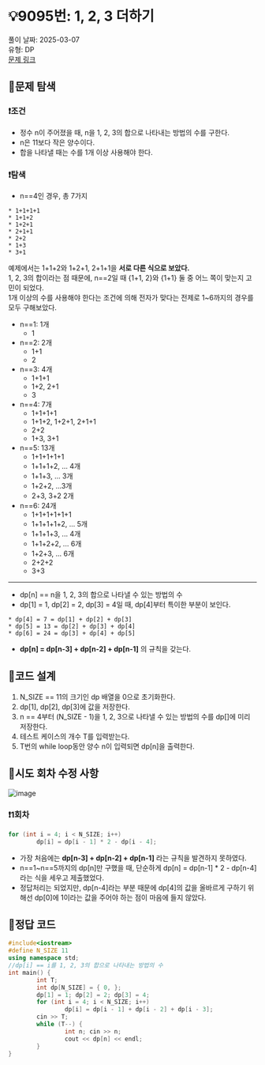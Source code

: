# :bulb:9095번: 1, 2, 3 더하기
풀이 날짜: 2025-03-07   
유형: DP  
[문제 링크](https://www.acmicpc.net/problem/9095) 

## :pushpin:문제 탐색
### :heavy_exclamation_mark:조건
* 정수 n이 주어졌을 때, n을 1, 2, 3의 합으로 나타내는 방법의 수를 구한다.
* n은 11보다 작은 양수이다.
* 합을 나타낼 때는 수를 1개 이상 사용해야 한다.

### :heavy_exclamation_mark:탐색
* n==4인 경우, 총 7가지
```
* 1+1+1+1
* 1+1+2
* 1+2+1
* 2+1+1
* 2+2
* 1+3
* 3+1
```
예제에서는 1+1+2와 1+2+1, 2+1+1을 **서로 다른 식으로 보았다.**  
1, 2, 3의 합이라는 점 때문에, n==2일 때 {1+1, 2}와 {1+1} 둘 중 어느 쪽이 맞는지 고민이 되었다.  
1개 이상의 수를 사용해야 한다는 조건에 의해 전자가 맞다는 전제로 1~6까지의 경우를 모두 구해보았다.  

* n==1: 1개
  + 1
* n==2: 2개
  + 1+1
  + 2
* n==3: 4개
  + 1+1+1
  + 1+2, 2+1
  + 3
* n==4: 7개
  + 1+1+1+1
  + 1+1+2, 1+2+1, 2+1+1
  + 2+2
  + 1+3, 3+1
* n==5: 13개
  + 1+1+1+1+1
  + 1+1+1+2, ... 4개
  + 1+1+3, ... 3개
  + 1+2+2, ...3개
  + 2+3, 3+2 2개
* n==6: 24개
  + 1+1+1+1+1+1
  + 1+1+1+1+2, ... 5개
  + 1+1+1+3, ... 4개
  + 1+1+2+2, ... 6개
  + 1+2+3, ... 6개
  + 2+2+2
  + 3+3
---
* dp[n] == n을 1, 2, 3의 합으로 나타낼 수 있는 방법의 수
* dp[1] = 1, dp[2] = 2, dp[3] = 4일 때, dp[4]부터 특이한 부분이 보인다.
``` 
* dp[4] = 7 = dp[1] + dp[2] + dp[3]
* dp[5] = 13 = dp[2] + dp[3] + dp[4]
* dp[6] = 24 = dp[3] + dp[4] + dp[5]
```
* **dp[n] = dp[n-3] + dp[n-2] + dp[n-1]** 의 규칙을 갖는다.

## :pushpin:코드 설계
1. N_SIZE == 11의 크기인 dp 배열을 0으로 초기화한다.
2. dp[1], dp[2], dp[3]에 값을 저장한다.
3. n == 4부터 (N_SIZE - 1)을 1, 2, 3으로 나타낼 수 있는 방법의 수를 dp[]에 미리 저장한다.
4. 테스트 케이스의 개수 T를 입력받는다.
5. T번의 while loop동안 양수 n이 입력되면 dp[n]을 출력한다.

## :pushpin:시도 회차 수정 사항
![image](https://github.com/user-attachments/assets/73ccb02c-de2f-4855-af6c-488dad629b42)
### :heavy_exclamation_mark:1회차
``` c++
for (int i = 4; i < N_SIZE; i++)
        dp[i] = dp[i - 1] * 2 - dp[i - 4];
```
* 가장 처음에는 **dp[n-3] + dp[n-2] + dp[n-1]** 라는 규칙을 발견하지 못하였다.
* n==1~n==5까지의 dp[n]만 구했을 때, 단순하게 dp[n] = dp[n-1] * 2 - dp[n-4]라는 식을 세우고 제출했었다.
* 정답처리는 되었지만, dp[n-4]라는 부분 때문에 dp[4]의 값을 올바르게 구하기 위해선 dp[0]에 1이라는 값을 주어야 하는 점이 마음에 들지 않았다.
  
## :pushpin:정답 코드
``` c++
#include<iostream>
#define N_SIZE 11
using namespace std;
//dp[i] == i를 1, 2, 3의 합으로 나타내는 방법의 수
int main() {
        int T;
        int dp[N_SIZE] = { 0, };
        dp[1] = 1; dp[2] = 2; dp[3] = 4;
        for (int i = 4; i < N_SIZE; i++)
                dp[i] = dp[i - 1] + dp[i - 2] + dp[i - 3];
        cin >> T;
        while (T--) {
                int n; cin >> n;
                cout << dp[n] << endl;
        }
}
```

